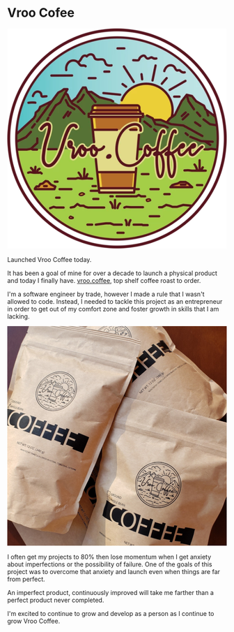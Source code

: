 # Vroo Cofee

![Vroo Coffee Logo, a cup of coffee in the mountains](/img/project/vroo_coffee_logo.png)

Launched Vroo Coffee today.

It has been a goal of mine for over a decade to launch a physical product and today I finally have. [vroo.coffee](https://vroo.coffee), top shelf coffee roast to order.

I'm a software engineer by trade, however I made a rule that I wasn't allowed to code. Instead, I needed to tackle this project as an entrepreneur in order to get out of my comfort zone and foster growth in skills that I am lacking.

![Pile of bags of coffee.{"square-framed"}](/img/project/vroo_coffee_bags.jpg)

I often get my projects to 80% then lose momentum when I get anxiety about imperfections or the possibility of failure. One of the goals of this project was to overcome that anxiety and launch even when things are far from perfect.

An imperfect product, continuously improved will take me farther than a perfect product never completed.

I'm excited to continue to grow and develop as a person as I continue to grow Vroo Coffee.
